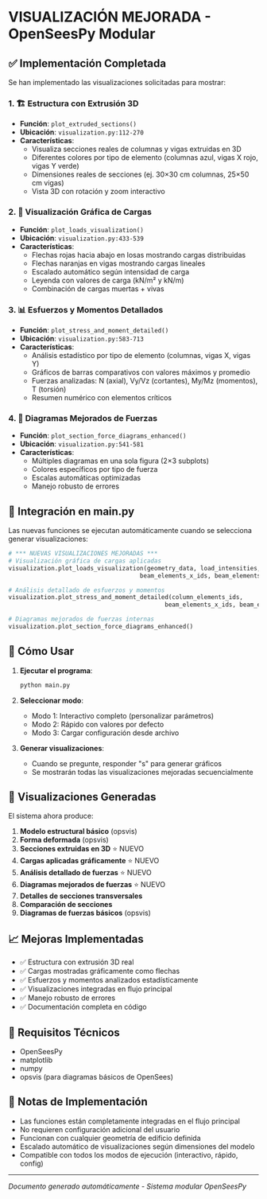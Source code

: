 # VISUALIZACIÓN MEJORADA - OpenSeesPy Modular

## ✅ Implementación Completada

Se han implementado las visualizaciones solicitadas para mostrar:

### 1. 🏗️ Estructura con Extrusión 3D
- **Función**: `plot_extruded_sections()`
- **Ubicación**: `visualization.py:112-270`
- **Características**:
  - Visualiza secciones reales de columnas y vigas extruidas en 3D
  - Diferentes colores por tipo de elemento (columnas azul, vigas X rojo, vigas Y verde)
  - Dimensiones reales de secciones (ej. 30×30 cm columnas, 25×50 cm vigas)
  - Vista 3D con rotación y zoom interactivo

### 2. 🎯 Visualización Gráfica de Cargas
- **Función**: `plot_loads_visualization()`
- **Ubicación**: `visualization.py:433-539`
- **Características**:
  - Flechas rojas hacia abajo en losas mostrando cargas distribuidas
  - Flechas naranjas en vigas mostrando cargas lineales
  - Escalado automático según intensidad de carga
  - Leyenda con valores de carga (kN/m² y kN/m)
  - Combinación de cargas muertas + vivas

### 3. 📊 Esfuerzos y Momentos Detallados
- **Función**: `plot_stress_and_moment_detailed()`
- **Ubicación**: `visualization.py:583-713`
- **Características**:
  - Análisis estadístico por tipo de elemento (columnas, vigas X, vigas Y)
  - Gráficos de barras comparativos con valores máximos y promedio
  - Fuerzas analizadas: N (axial), Vy/Vz (cortantes), My/Mz (momentos), T (torsión)
  - Resumen numérico con elementos críticos

### 4. 🔧 Diagramas Mejorados de Fuerzas
- **Función**: `plot_section_force_diagrams_enhanced()`
- **Ubicación**: `visualization.py:541-581`
- **Características**:
  - Múltiples diagramas en una sola figura (2×3 subplots)
  - Colores específicos por tipo de fuerza
  - Escalas automáticas optimizadas
  - Manejo robusto de errores

## 🔗 Integración en main.py

Las nuevas funciones se ejecutan automáticamente cuando se selecciona generar visualizaciones:

```python
# *** NUEVAS VISUALIZACIONES MEJORADAS ***
# Visualización gráfica de cargas aplicadas  
visualization.plot_loads_visualization(geometry_data, load_intensities, 
                                     beam_elements_x_ids, beam_elements_y_ids)

# Análisis detallado de esfuerzos y momentos
visualization.plot_stress_and_moment_detailed(column_elements_ids, 
                                            beam_elements_x_ids, beam_elements_y_ids)

# Diagramas mejorados de fuerzas internas
visualization.plot_section_force_diagrams_enhanced()
```

## 🚀 Cómo Usar

1. **Ejecutar el programa**:
   ```bash
   python main.py
   ```

2. **Seleccionar modo**:
   - Modo 1: Interactivo completo (personalizar parámetros)
   - Modo 2: Rápido con valores por defecto
   - Modo 3: Cargar configuración desde archivo

3. **Generar visualizaciones**:
   - Cuando se pregunte, responder "s" para generar gráficos
   - Se mostrarán todas las visualizaciones mejoradas secuencialmente

## 🎨 Visualizaciones Generadas

El sistema ahora produce:

1. **Modelo estructural básico** (opsvis)
2. **Forma deformada** (opsvis)
3. **Secciones extruidas en 3D** ⭐ NUEVO
4. **Cargas aplicadas gráficamente** ⭐ NUEVO  
5. **Análisis detallado de fuerzas** ⭐ NUEVO
6. **Diagramas mejorados de fuerzas** ⭐ NUEVO
7. **Detalles de secciones transversales**
8. **Comparación de secciones**
9. **Diagramas de fuerzas básicos** (opsvis)

## 📈 Mejoras Implementadas

- ✅ Estructura con extrusión 3D real
- ✅ Cargas mostradas gráficamente como flechas
- ✅ Esfuerzos y momentos analizados estadísticamente
- ✅ Visualizaciones integradas en flujo principal
- ✅ Manejo robusto de errores
- ✅ Documentación completa en código

## 🔧 Requisitos Técnicos

- OpenSeesPy
- matplotlib
- numpy
- opsvis (para diagramas básicos de OpenSees)

## 📝 Notas de Implementación

- Las funciones están completamente integradas en el flujo principal
- No requieren configuración adicional del usuario
- Funcionan con cualquier geometría de edificio definida
- Escalado automático de visualizaciones según dimensiones del modelo
- Compatible con todos los modos de ejecución (interactivo, rápido, config)

---
*Documento generado automáticamente - Sistema modular OpenSeesPy*